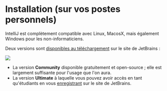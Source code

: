 # Installation (sur vos postes personnels)

IntelliJ est complètement compatible avec Linux, MacosX, mais également Windows pour les non-informaticiens.

Deux versions sont [disponibles au téléchargement](https://www.jetbrains.com/idea/download/) sur le site de JetBrains : 

![](download.png)

- La version __Community__ disponible gratuitement et open-source  ;
elle est largement suffisante pour l'usage que l'on aura.
- La version __Ultimate__ à laquelle vous pouvez avoir accès en tant qu'étudiants en vous [enregistrant](https://www.jetbrains.com/community/education/#students) sur le site de JetBrains.
